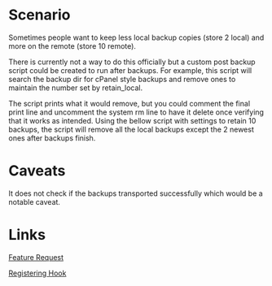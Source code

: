 # Scenario
Sometimes people want to keep less local backup copies (store 2 local) and more on the remote (store 10 remote). 

There is currently not a way to do this officially but a custom post backup script could be created to run after backups. For example, this script will search the backup dir for cPanel style backups and remove ones to maintain the number set by retain_local. 

The script prints what it would remove, but you could comment the final print line and uncomment the system rm line to have it delete once verifying that it works as intended. Using the bellow script with settings to retain 10 backups, the script will remove all the local backups except the 2 newest ones after backups finish. 

# Caveats
It does not check if the backups transported successfully which would be a notable caveat. 

# Links
[Feature Request](https://features.cpanel.net/topic/seperate-options-to-retain-backups-on-different-locations)

[Registering Hook](https://forums.cpanel.net/threads/rsync-after-backup-ends.488801/#post-1961371)
